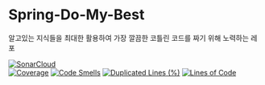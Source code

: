 # Spring-Do-My-Best
알고있는 지식들을 최대한 활용하여 가장 깔끔한 코틀린 코드를 짜기 위해 노력하는 레포

[![SonarCloud](https://sonarcloud.io/images/project_badges/sonarcloud-black.svg)](https://sonarcloud.io/summary/new_code?id=jhhong0509_Kopring-Best-Practice)
<br>
[![Coverage](https://sonarcloud.io/api/project_badges/measure?project=jhhong0509_Kopring-Best-Practice&metric=coverage)](https://sonarcloud.io/summary/new_code?id=jhhong0509_Kopring-Best-Practice)
[![Code Smells](https://sonarcloud.io/api/project_badges/measure?project=jhhong0509_Kopring-Best-Practice&metric=code_smells)](https://sonarcloud.io/summary/new_code?id=jhhong0509_Kopring-Best-Practice) 
[![Duplicated Lines (%)](https://sonarcloud.io/api/project_badges/measure?project=jhhong0509_Kopring-Best-Practice&metric=duplicated_lines_density)](https://sonarcloud.io/summary/new_code?id=jhhong0509_Kopring-Best-Practice)
[![Lines of Code](https://sonarcloud.io/api/project_badges/measure?project=jhhong0509_Kopring-Best-Practice&metric=ncloc)](https://sonarcloud.io/summary/new_code?id=jhhong0509_Kopring-Best-Practice)

